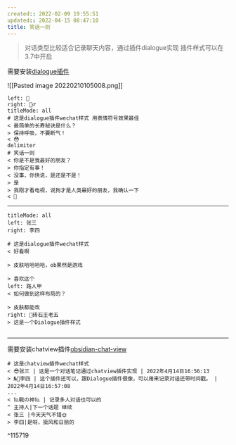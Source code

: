 ```yaml
---
created:: 2022-02-09 19:55:51
updated:: 2022-04-15 08:47:10
title: 笑话一则
---
```

> 对话类型比较适合记录聊天内容，通过插件dialogue实现
>  插件样式可以在3.7中开启

需要安装[dialogue插件](obsidian://show-plugin?id=obsidian-dialogue-plugin)

![[Pasted image 20220210105008.png]]



```dialogue
left: 🧔
right: 👳‍♂️
titleMode: all
# 这是dialogue插件wechat样式 用表情符号效果最佳
< 最简单的长寿秘诀是什么？
> 保持呼吸，不要断气！
< 😳
delimiter
# 笑话一则
< 你是不是我最好的朋友？
> 你指定有事！
< 没事，你快说，是还是不是！
> 是
> 我刚才看电视，说狗才是人类最好的朋友，我确认一下
< 🤧
```
---
```dialogue
titleMode: all 
left: 张三
right: 李四

# 这是dialogue插件wechat样式
< 好看啊

> 皮肤哈哈哈哈，ob果然是游戏

> 喜欢这个
left: 路人甲
< 如何做到这样布局的？

> 皮肤都能改
right: 💎砖石王老五
> 这是一个Dialogue插件样式


```


---
需要安装chatview插件[obsidian-chat-view](obsidian://show-plugin?id=obsidian-chat-view)
```chat
# 这是chatview插件wechat样式
< 😎张三 | 这是一个对话笔记通过chatview插件实现 | 2022年4月14日16:56:13
> №🎈李四 | 这个插件还可以，跟Dialogue插件很像，可以用来记录对话还带时间戳。 | 2022年4月14日16:57:08
...
< ℡戰の神℡ | 记录多人对话也可以的 
^ 主持人|下一个话题 继续
< 张三 |今天天气不错🌞
> 李四|是呀，挺风和日丽的
```

^115719


